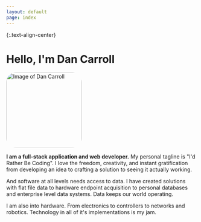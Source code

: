 ```yaml
---
layout: default
page: index
---
```


{:.text-align-center}
# Hello, I'm Dan Carroll

<img src="https://avatars1.githubusercontent.com/u/15189408?s=400&u=40b47485b772cb2b40b1904a5d6b944cab09f496&v=4"
     alt="Image of Dan Carroll"
     title="Image of Dan Carroll"
     width="200" height="200"
     class="img-align-center"
     style="border-radius: 25px; ">

**I am a full-stack application and web developer.** My personal tagline is "I'd Rather Be Coding". I love the freedom, creativity, and instant gratification from developing an idea to crafting a solution to seeing it actually working.

And software at all levels needs access to data. I have created solutions with flat file data to hardware endpoint acquisition to personal databases and enterprise level data systems. Data keeps our world operating.

I am also into hardware. From electronics to controllers to networks and robotics. Technology in all of it's implementations is my jam.
